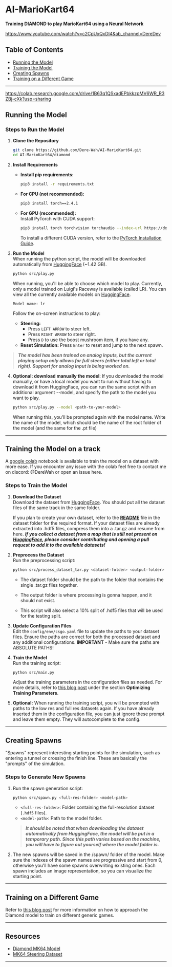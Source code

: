 
# AI-MarioKart64

**Training DIAMOND to play MarioKart64 using a Neural Network**

https://www.youtube.com/watch?v=c2CpUxQxDI4&ab_channel=DereDev

## Table of Contents
- [Running the Model](#running-the-model)
- [Training the Model](#training-the-model)
- [Creating Spawns](#creating-spawns)
- [Training on a Different Game](#training-on-a-different-game)

---

https://colab.research.google.com/drive/1B63q1QSxadEPbkkzpMV6WR_R3ZBj-cXk?usp=sharing

## Running the Model

### Steps to Run the Model

1. **Clone the Repository**  
   ```bash
   git clone https://github.com/Dere-Wah/AI-MarioKart64.git
   cd AI-MarioKart64/diamond
   ```

2. **Install Requirements**  

   - **Install pip requirements:**
     ```bash
     pip3 install -r requirements.txt
     ```

   - **For CPU (not recommended):**  
     ```bash
     pip3 install torch==2.4.1
     ```
   - **For GPU (recommended):**  
     Install PyTorch with CUDA support:  
     ```bash
     pip3 install torch torchvision torchaudio --index-url https://download.pytorch.org/whl/cu118
     ```  
     To install a different CUDA version, refer to the [PyTorch Installation Guide](https://pytorch.org/).

3. **Run the Model**  
   When running the python script, the model will be downloaded automatically from [HuggingFace](https://huggingface.co/DereWah/diamond-mariokart64) (~1.42 GB).

   ```bash
   python src/play.py
   ```  
   When running, you'll be able to choose which model to play. Currently, only a model trained on Luigi's Raceway is available (called LR). You can view all the currently available models on [HuggingFace](https://huggingface.co/DereWah/diamond-mariokart64/tree/main).

   ```Model name: lr```

   Follow the on-screen instructions to play:
   - **Steering:**  
     - Press `LEFT ARROW` to steer left.  
     - Press `RIGHT ARROW` to steer right.
     - Press `D` to use the boost mushroom item, if you have any.
   - **Reset Simulation:** Press `Enter` to reset and jump to the next spawn.

> ***The model has been trained on analog inputs, but the current playing setup only allows for full steers (either total left or total right). Support for analog input is being worked on.***

4. **Optional: download manually the model**: If you downloaded the model manually, or have a local model you want to run without having to download it from HuggingFace, you can run the same script with an additional argument --model, and specify the path to the model you want to play.

   ```bash
   python src/play.py --model <path-to-your-model>
   ```  

   When running this, you'll be prompted again with the model name. Write the name of the model, which should be the name of the root folder of the model (and the same for the .pt file)
---

## Training the Model on a track

A [google colab](https://colab.research.google.com/drive/1B63q1QSxadEPbkkzpMV6WR_R3ZBj-cXk?usp=sharing) notebook is available to train the model on a dataset with more ease. If you encounter any issue with the colab feel free to contact me on discord: @DereWah or open an issue here.

### Steps to Train the Model

1. **Download the Dataset**  
   Download the dataset from [HuggingFace](https://huggingface.co/datasets/DereWah/mk64-steering).
   You should put all the dataset files of the same track in the same folder.

   If you plan to create your own dataset, refer to the [**README**](https://github.com/Dere-Wah/AI-MarioKart64/tree/main/dataset) file in the dataset folder for the required format.
   If your dataset files are already extracted into .hdf5 files, compress them into a .tar.gz and resume from here.
   ***If you collect a dataset from a map that is still not present on [HuggingFace](https://huggingface.co/datasets/DereWah/mk64-steering), please consider contributing and opening a pull request to add it to the available datasets!***

2. **Preprocess the Dataset**  
   Run the preprocessing script:
   ```bash
   python src/process_dataset_tar.py <dataset-folder> <output-folder>
   ```
   
   - The dataset folder should be the path to the folder that contains the single .tar.gz files together.
   - The output folder is where processing is gonna happen, and it should not exist.

   - This script will also select a 10% split of .hdf5 files that will be used for the testing split.

3. **Update Configuration Files**  
   Edit the `config/env/csgo.yaml` file to update the paths to your dataset files. Ensure the paths are correct for both the processed dataset and any additional configurations.
   **IMPORTANT** - Make sure the paths are ABSOLUTE PATHS!

4. **Train the Model**  
   Run the training script:
   ```bash
   python src/main.py
   ```
   Adjust the training parameters in the configuration files as needed. For more details, refer to [this blog post](https://derewah.dev/projects/ai-mariokart) under the section **Optimizing Training Parameters**.

5. **Optional:** When running the training script, you will be prompted with paths to the low res and full res datasets again. If you have already inserted them in the configuration file, you can just ignore these prompt and leave them empty. They will autocomplete to the config.

---

## Creating Spawns

"Spawns" represent interesting starting points for the simulation, such as entering a tunnel or crossing the finish line. These are basically the "prompts" of the simulation.

### Steps to Generate New Spawns

1. Run the spawn generation script:
   ```bash
   python src/spawn.py <full-res-folder> <model-path>
   ```
   - `<full-res-folder>`: Folder containing the full-resolution dataset (`.hdf5` files).  
   - `<model-path>`: Path to the model folder.

   > ***It should be noted that when downloading the dataset automatically from HuggingFace, the model will be put in a temporary path. Since this path varies based on the machine, you will have to figure out yourself where the model folder is.***

2. The new spawns will be saved in the /spawn/ folder of the model.
   Make sure the indexes of the spawn names are progressive and start from 0, otherwise you'll have some spawns overwriting existing ones.
   Each spawn includes an image representation, so you can visualize the starting point.

---

## Training on a Different Game

Refer to [this blog post](https://derewah.dev/projects/ai-mariokart) for more information on how to approach the Diamond model to train on different generic games.

---

## Resources

- [Diamond MK64 Model](https://huggingface.co/DereWah/diamond-mariokart64)  
- [MK64 Steering Dataset](https://huggingface.co/datasets/DereWah/mk64-steering)

---
